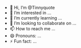 - 👋 Hi, I’m @Tinnyquote
- 👀 I’m interested in ...
- 🌱 I’m currently learning ...
- 💞️ I’m looking to collaborate on ...
- 📫 How to reach me ...
- 😄 Pronouns: ...
- ⚡ Fun fact: ...

<!---
Tinnyquote/Tinnyquote is a ✨ special ✨ repository because its `README.md` (this file) appears on your GitHub profile.
You can click the Preview link to take a look at your changes.
--->

